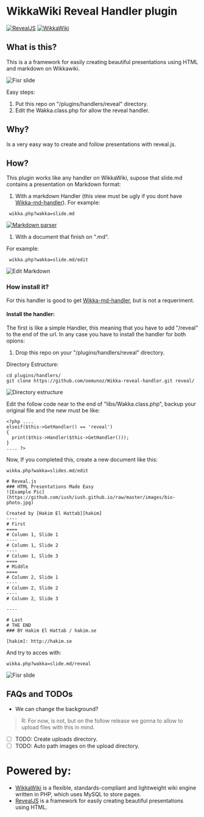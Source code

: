 # WikkaWiki Reveal Handler plugin
[![RevealJS](https://github.com/oemunoz/Wikka-reveal-handler/raw/master/images/Revealjs.jpg)](https://github.com/hakimel/reveal.js/)
[![WikkaWiki](https://github.com/oemunoz/Wikka-reveal-handler/raw/master/images/wizard.gif)](http://wikkawiki.org/HomePage)

## What is this?
This is a a framework for easily creating beautiful presentations using HTML and markdown on Wikkawiki.

![Fisr slide](https://github.com/oemunoz/Wikka-reveal-handler/raw/master/images/reveal_fist.png)

Easy steps:

1. Put this repo on "/plugins/handlers/reveal" directory.
2. Edit the Wakka.class.php for allow the reveal handler.

## Why?
Is a very easy way to create and follow presentations with reveal.js.

## How?
This plugin works like any handler on WikkaWiki, supose that slide.md contains a presentation on Markdown format:

1. With a markdown Handler (this view must be ugly if you dont have [Wikka-md-handler](https://github.com/oemunoz/Wikka-md-handler)).
For example:
```
 wikka.php?wakka=slide.md
```
[![Markdown parser](https://github.com/oemunoz/Wikka-reveal-handler/raw/master/images/mmymdoc_parser.png)](https://github.com/oemunoz/Wikka-md-handler)

1. With a document that finish on ".md".

For example:
```
 wikka.php?wakka=slide.md/edit
```

![Edit Markdown](https://github.com/oemunoz/Wikka-reveal-handler/raw/master/images/reveal_markdown.png)

### How install it?
For this handler is good to get [Wikka-md-handler](https://github.com/oemunoz/Wikka-md-handler), but is not a requeriment.

#### Install the handler:
The first is like a simple Handler, this meaning that you have to add "/reveal" to the end of the url. In any case you have to install the handler for both opions:

1. Drop this repo on your "/plugins/handlers/reveal" directory.

Directory Estructure:

```language-bash
cd plugins/handlers/
git clone https://github.com/oemunoz/Wikka-reveal-handler.git reveal/
```

![Directory estructure](https://github.com/oemunoz/Wikka-reveal-handler/raw/master/images/paths.png)

Edit the follow code near to the end of "libs/Wakka.class.php", backup your original file and the new must be like:

```language-php
<?php ....
elseif($this->GetHandler() == 'reveal')
{
  print($this->Handler($this->GetHandler()));
}
.... ?>
```

Now, If you completed this, create a new document like this:

~~~~
wikka.php?wakka=slides.md/edit
~~~~

~~~~language-markdown
# Reveal.js
### HTML Presentations Made Easy
![Example Pic](https://github.com/iush/iush.github.io/raw/master/images/bio-photo.jpg)

Created by [Hakim El Hattab][hakim]
----
# First
====
# Column 1, Slide 1
----
# Column 1, Slide 2
----
# Column 1, Slide 3
====
# Middle
====
# Column 2, Slide 1
----
# Column 2, Slide 2
----
# Column 2, Slide 3

----

# Last
# THE END
### BY Hakim El Hattab / hakim.se

[hakim]: http://hakim.se
~~~~

And try to acces with:
~~~~
wikka.php?wakka=slide.md/reveal
~~~~

![Fisr slide](https://github.com/oemunoz/Wikka-reveal-handler/raw/master/images/reveal_fist.png)

## FAQs and TODOs

- We can change the background?

> R: For now, is not, but on the follow release we gonna to allow to upload files with this in mind.

- [ ] TODO: Create uploads directory.
- [ ] TODO: Auto path images on the upload directory.

# Powered by:
- [WikkaWiki](http://wikkawiki.org/HomePage) is a flexible, standards-compliant and lightweight wiki engine written in PHP, which uses MySQL to store pages.
- [RevealJS](https://github.com/hakimel/reveal.js/) is a framework for easily creating beautiful presentations using HTML.
